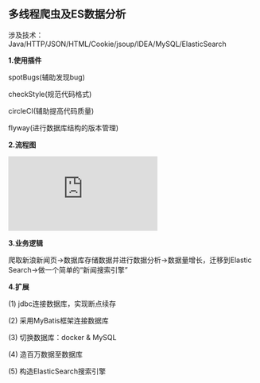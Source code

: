 ## 多线程爬虫及ES数据分析

涉及技术：Java/HTTP/JSON/HTML/Cookie/jsoup/IDEA/MySQL/ElasticSearch

**1.使用插件**

spotBugs(辅助发现bug)

checkStyle(规范代码格式)

circleCI(辅助提高代码质量)

flyway(进行数据库结构的版本管理)

**2.流程图**

![流程图](https://note.youdao.com/ynoteshare1/index.html?id=9cff55ae1b4298c4593069acbcd536c7&type=note)

**3.业务逻辑**

爬取新浪新闻页->数据库存储数据并进行数据分析->数据量增长，迁移到Elastic Search->做一个简单的“新闻搜索引擎”

**4.扩展**

(1) jdbc连接数据库，实现断点续存

(2) 采用MyBatis框架连接数据库

(3) 切换数据库：docker & MySQL

(4) 造百万数据至数据库

(5) 构造ElasticSearch搜索引擎

